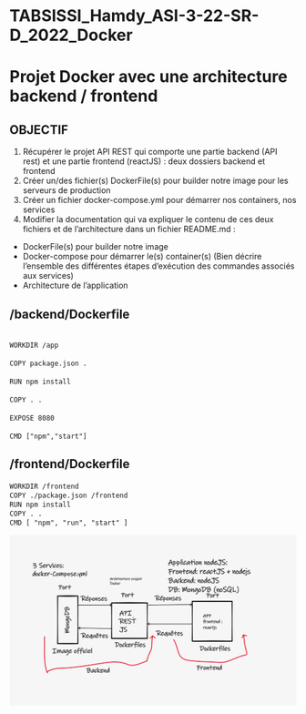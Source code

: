 # TABSISSI_Hamdy_ASI-3-22-SR-D_2022_Docker

# Projet Docker avec une architecture backend / frontend
## OBJECTIF

1. Récupérer le projet API REST qui comporte une partie backend (API rest) et une partie
frontend (reactJS) : deux dossiers backend et frontend
2. Créer un/des fichier(s) DockerFile(s) pour builder notre image pour les serveurs de
production
3. Créer un fichier docker-compose.yml pour démarrer nos containers, nos services
4. Modifier la documentation qui va expliquer le contenu de ces deux fichiers et de
l’architecture dans un fichier README.md :
- DockerFile(s) pour builder notre image
- Docker-compose pour démarrer le(s) container(s) (Bien décrire l’ensemble des
différentes étapes d’exécution des commandes associés aux services)
- Architecture de l’application

## /backend/Dockerfile
```FROM node:14

WORKDIR /app

COPY package.json .

RUN npm install

COPY . .

EXPOSE 8080

CMD ["npm","start"] 
```

## /frontend/Dockerfile

```FROM node:alpine as builder
WORKDIR /frontend
COPY ./package.json /frontend
RUN npm install
COPY . .
CMD [ "npm", "run", "start" ] 
```

![alt text](archi_project.png)

